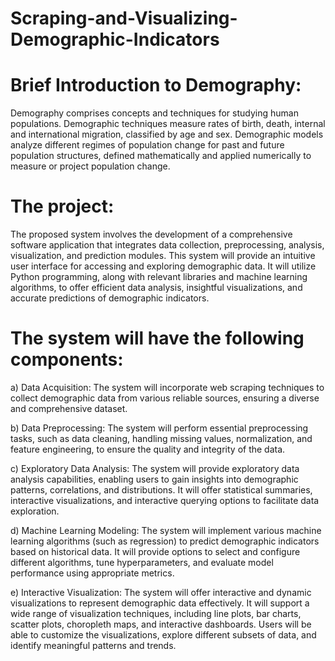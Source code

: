 # Scraping-and-Visualizing-Demographic-Indicators

# Brief Introduction to Demography:
Demography comprises concepts and techniques for studying human populations. Demographic techniques measure rates of birth, death,
internal and international migration, classified by age and sex. Demographic models analyze different regimes of population change for past and future population structures, defined mathematically and applied numerically to measure or project population change.

# The project:
The proposed system involves the development of a comprehensive software application that integrates data collection, preprocessing, analysis, visualization, and prediction modules. This system will provide an intuitive user interface for accessing and exploring demographic data. It will utilize Python programming, along with relevant libraries and machine learning algorithms, to offer efficient data analysis, insightful visualizations, and accurate predictions of demographic indicators. 

# The system will have the following components:

 a) Data Acquisition: The system will incorporate web scraping techniques to collect demographic data from various reliable sources, ensuring a diverse and comprehensive dataset.

b) Data Preprocessing: The system will perform essential preprocessing tasks, such as data cleaning, handling missing values, normalization, and feature engineering, to ensure the quality and integrity of the data.

c) Exploratory Data Analysis: The system will provide exploratory data analysis capabilities, enabling users to gain insights into demographic patterns, correlations, and distributions. It will offer statistical summaries, interactive visualizations, and interactive querying options to facilitate data exploration.

d) Machine Learning Modeling: The system will implement various machine learning algorithms (such as regression) to predict demographic indicators based on historical data. It will provide options to select and configure different algorithms, tune hyperparameters, and evaluate model performance using appropriate metrics.

e) Interactive Visualization: The system will offer interactive and dynamic visualizations to represent demographic data effectively. It will support a wide range of visualization techniques, including line plots, bar charts, scatter plots, choropleth maps, and interactive dashboards. Users will be able to customize the visualizations, explore different subsets of data, and identify meaningful patterns and trends.
